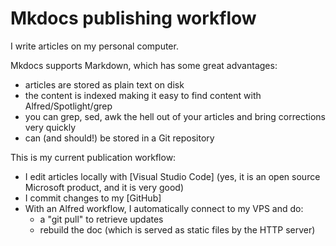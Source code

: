 # Mkdocs publishing workflow

I write articles on my personal computer.

Mkdocs supports Markdown, which has some great advantages:

- articles are stored as plain text on disk
- the content is indexed making it easy to find content with Alfred/Spotlight/grep
- you can grep, sed, awk the hell out of your articles and bring corrections very quickly
- can (and should!) be stored in a Git repository

This is my current publication workflow:

- I edit articles locally with [Visual Studio Code] (yes, it is an open source Microsoft product, and it is very good)
- I commit changes to my [GitHub] 
- With an Alfred workflow, I automatically connect to my VPS and do:
    - a "git pull" to retrieve updates
    - rebuild the doc (which is served as static files by the HTTP server)